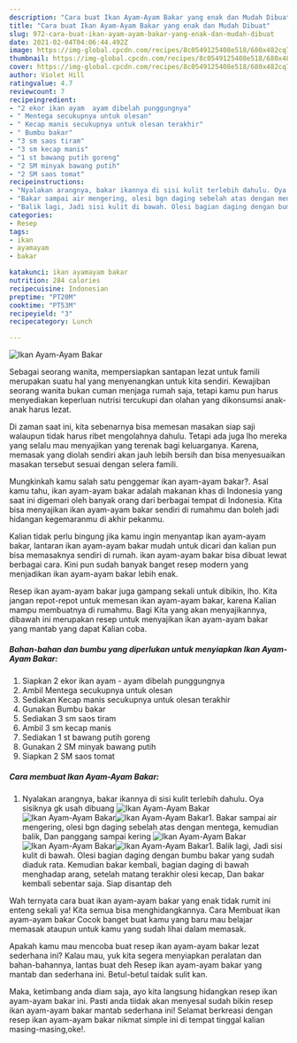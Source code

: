 ```yaml
---
description: "Cara buat Ikan Ayam-Ayam Bakar yang enak dan Mudah Dibuat"
title: "Cara buat Ikan Ayam-Ayam Bakar yang enak dan Mudah Dibuat"
slug: 972-cara-buat-ikan-ayam-ayam-bakar-yang-enak-dan-mudah-dibuat
date: 2021-02-04T04:06:44.492Z
image: https://img-global.cpcdn.com/recipes/8c0549125408e518/680x482cq70/ikan-ayam-ayam-bakar-foto-resep-utama.jpg
thumbnail: https://img-global.cpcdn.com/recipes/8c0549125408e518/680x482cq70/ikan-ayam-ayam-bakar-foto-resep-utama.jpg
cover: https://img-global.cpcdn.com/recipes/8c0549125408e518/680x482cq70/ikan-ayam-ayam-bakar-foto-resep-utama.jpg
author: Violet Hill
ratingvalue: 4.7
reviewcount: 7
recipeingredient:
- "2 ekor ikan ayam  ayam dibelah punggungnya"
- " Mentega secukupnya untuk olesan"
- " Kecap manis secukupnya untuk olesan terakhir"
- " Bumbu bakar"
- "3 sm saos tiram"
- "3 sm kecap manis"
- "1 st bawang putih goreng"
- "2 SM minyak bawang putih"
- "2 SM saos tomat"
recipeinstructions:
- "Nyalakan arangnya, bakar ikannya di sisi kulit terlebih dahulu. Oya sisiknya gk usah dibuang"
- "Bakar sampai air mengering, olesi bgn daging sebelah atas dengan mentega, kemudian balik, Dan panggang sampai kering"
- "Balik lagi, Jadi sisi kulit di bawah. Olesi bagian daging dengan bumbu bakar yang sudah diaduk rata. Kemudian bakar kembali, bagian daging di bawah menghadap arang, setelah matang terakhir olesi kecap, Dan bakar kembali sebentar saja. Siap disantap deh"
categories:
- Resep
tags:
- ikan
- ayamayam
- bakar

katakunci: ikan ayamayam bakar 
nutrition: 284 calories
recipecuisine: Indonesian
preptime: "PT20M"
cooktime: "PT53M"
recipeyield: "3"
recipecategory: Lunch

---
```



![Ikan Ayam-Ayam Bakar](https://img-global.cpcdn.com/recipes/8c0549125408e518/680x482cq70/ikan-ayam-ayam-bakar-foto-resep-utama.jpg)

Sebagai seorang wanita, mempersiapkan santapan lezat untuk famili merupakan suatu hal yang menyenangkan untuk kita sendiri. Kewajiban seorang  wanita bukan cuman menjaga rumah saja, tetapi kamu pun harus menyediakan keperluan nutrisi tercukupi dan olahan yang dikonsumsi anak-anak harus lezat.

Di zaman  saat ini, kita sebenarnya bisa memesan masakan siap saji walaupun tidak harus ribet mengolahnya dahulu. Tetapi ada juga lho mereka yang selalu mau menyajikan yang terenak bagi keluarganya. Karena, memasak yang diolah sendiri akan jauh lebih bersih dan bisa menyesuaikan masakan tersebut sesuai dengan selera famili. 



Mungkinkah kamu salah satu penggemar ikan ayam-ayam bakar?. Asal kamu tahu, ikan ayam-ayam bakar adalah makanan khas di Indonesia yang saat ini digemari oleh banyak orang dari berbagai tempat di Indonesia. Kita bisa menyajikan ikan ayam-ayam bakar sendiri di rumahmu dan boleh jadi hidangan kegemaranmu di akhir pekanmu.

Kalian tidak perlu bingung jika kamu ingin menyantap ikan ayam-ayam bakar, lantaran ikan ayam-ayam bakar mudah untuk dicari dan kalian pun bisa memasaknya sendiri di rumah. ikan ayam-ayam bakar bisa dibuat lewat berbagai cara. Kini pun sudah banyak banget resep modern yang menjadikan ikan ayam-ayam bakar lebih enak.

Resep ikan ayam-ayam bakar juga gampang sekali untuk dibikin, lho. Kita jangan repot-repot untuk memesan ikan ayam-ayam bakar, karena Kalian mampu membuatnya di rumahmu. Bagi Kita yang akan menyajikannya, dibawah ini merupakan resep untuk menyajikan ikan ayam-ayam bakar yang mantab yang dapat Kalian coba.

<!--inarticleads1-->

##### Bahan-bahan dan bumbu yang diperlukan untuk menyiapkan Ikan Ayam-Ayam Bakar:

1. Siapkan 2 ekor ikan ayam - ayam dibelah punggungnya
1. Ambil  Mentega secukupnya untuk olesan
1. Sediakan  Kecap manis secukupnya untuk olesan terakhir
1. Gunakan  Bumbu bakar
1. Sediakan 3 sm saos tiram
1. Ambil 3 sm kecap manis
1. Sediakan 1 st bawang putih goreng
1. Gunakan 2 SM minyak bawang putih
1. Siapkan 2 SM saos tomat




<!--inarticleads2-->

##### Cara membuat Ikan Ayam-Ayam Bakar:

1. Nyalakan arangnya, bakar ikannya di sisi kulit terlebih dahulu. Oya sisiknya gk usah dibuang
<img src="https://img-global.cpcdn.com/steps/4ea766ffccfa799f/160x128cq70/ikan-ayam-ayam-bakar-langkah-memasak-1-foto.jpg" alt="Ikan Ayam-Ayam Bakar"><img src="https://img-global.cpcdn.com/steps/032aff4eee3602b1/160x128cq70/ikan-ayam-ayam-bakar-langkah-memasak-1-foto.jpg" alt="Ikan Ayam-Ayam Bakar"><img src="https://img-global.cpcdn.com/steps/0eb935a277049fb7/160x128cq70/ikan-ayam-ayam-bakar-langkah-memasak-1-foto.jpg" alt="Ikan Ayam-Ayam Bakar">1. Bakar sampai air mengering, olesi bgn daging sebelah atas dengan mentega, kemudian balik, Dan panggang sampai kering
<img src="https://img-global.cpcdn.com/steps/756467439b04be05/160x128cq70/ikan-ayam-ayam-bakar-langkah-memasak-2-foto.jpg" alt="Ikan Ayam-Ayam Bakar"><img src="https://img-global.cpcdn.com/steps/b5dacd81fa666ae8/160x128cq70/ikan-ayam-ayam-bakar-langkah-memasak-2-foto.jpg" alt="Ikan Ayam-Ayam Bakar"><img src="https://img-global.cpcdn.com/steps/8c02c5619be4ea0f/160x128cq70/ikan-ayam-ayam-bakar-langkah-memasak-2-foto.jpg" alt="Ikan Ayam-Ayam Bakar">1. Balik lagi, Jadi sisi kulit di bawah. Olesi bagian daging dengan bumbu bakar yang sudah diaduk rata. Kemudian bakar kembali, bagian daging di bawah menghadap arang, setelah matang terakhir olesi kecap, Dan bakar kembali sebentar saja. Siap disantap deh




Wah ternyata cara buat ikan ayam-ayam bakar yang enak tidak rumit ini enteng sekali ya! Kita semua bisa menghidangkannya. Cara Membuat ikan ayam-ayam bakar Cocok banget buat kamu yang baru mau belajar memasak ataupun untuk kamu yang sudah lihai dalam memasak.

Apakah kamu mau mencoba buat resep ikan ayam-ayam bakar lezat sederhana ini? Kalau mau, yuk kita segera menyiapkan peralatan dan bahan-bahannya, lantas buat deh Resep ikan ayam-ayam bakar yang mantab dan sederhana ini. Betul-betul taidak sulit kan. 

Maka, ketimbang anda diam saja, ayo kita langsung hidangkan resep ikan ayam-ayam bakar ini. Pasti anda tiidak akan menyesal sudah bikin resep ikan ayam-ayam bakar mantab sederhana ini! Selamat berkreasi dengan resep ikan ayam-ayam bakar nikmat simple ini di tempat tinggal kalian masing-masing,oke!.

